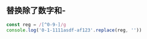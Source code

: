 ## 替换除了数字和-
  ```js
  const reg = /[^0-9-]/g
  console.log('0-1-1111asdf-af123'.replace(reg, ''))
  ```